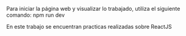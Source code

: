 Para iniciar la página web y visualizar lo trabajado, utiliza el siguiente comando:
npm run dev

En este trabajo se encuentran practicas realizadas sobre ReactJS

